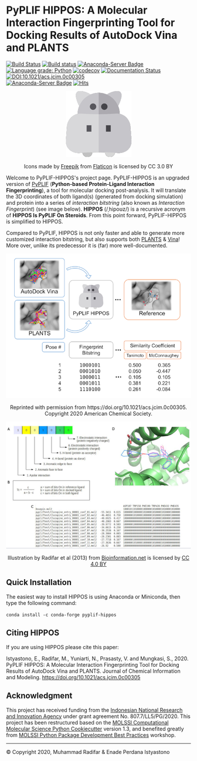 # PyPLIF HIPPOS: A Molecular Interaction Fingerprinting Tool for Docking Results of AutoDock Vina and PLANTS

[![Build Status](https://travis-ci.com/radifar/PyPLIF-HIPPOS.svg?branch=master)](https://travis-ci.com/radifar/PyPLIF-HIPPOS)
[![Build status](https://ci.appveyor.com/api/projects/status/ai083k8ab0kxnk5w?svg=true)](https://ci.appveyor.com/project/radifar/pyplif-hippos)
[![Anaconda-Server Badge](https://img.shields.io/badge/Install%20with-conda-green.svg?style=flat)](https://anaconda.org/conda-forge/pyplif-hippos)   
[![Language grade: Python](https://img.shields.io/lgtm/grade/python/g/radifar/PyPLIF-HIPPOS.svg?logo=lgtm&logoWidth=18)](https://lgtm.com/projects/g/radifar/PyPLIF-HIPPOS/context:python)
[![codecov](https://codecov.io/gh/radifar/pyplif-hippos/branch/master/graph/badge.svg)](https://codecov.io/gh/radifar/pyplif-hippos/branch/master)
[![Documentation Status](https://readthedocs.org/projects/pyplif-hippos/badge/?version=latest&style=flat)](https://pyplif-hippos.readthedocs.io/en/latest/)
[![DOI:10.1021/acs.jcim.0c00305](https://zenodo.org/badge/DOI/10.1021/acs.jcim.0c00305.svg)](https://doi.org/10.1021/acs.jcim.0c00305)   
[![Anaconda-Server Badge](https://img.shields.io/conda/dn/conda-forge/pyplif-hippos?color=green)](https://anaconda.org/conda-forge/pyplif-hippos)
[![Hits](https://hits.seeyoufarm.com/api/count/incr/badge.svg?url=https%3A%2F%2Fgithub.com%2Fradifar%2Fpyplif-hippos&title=hits%20day%2Ftotal)](https://hits.seeyoufarm.com)

<p align="center">
  <img alt="Icons made by Freepik from Flaticon is licensed by CC 3.0 BY" src="docs/source/hippopotamus_small.png">
</p>

<p align="center">Icons made by <a href="https://www.freepik.com/">Freepik</a> from <a href="http://www.flaticon.com">Flaticon</a> is licensed by CC 3.0 BY</p>

Welcome to PyPLIF-HIPPOS's project page. PyPLIF-HIPPOS is an upgraded version of [PyPLIF](https://github.com/radifar/pyplif/) (**Python-based Protein-Ligand Interaction Fingerprinting**), a tool for molecular docking post-analysis. It will translate the 3D coordinates of both ligand(s) (generated from docking simulation) and protein into a series of *interaction bitstring* (also known as *Interaction Fingerprint*) (see image below). **HIPPOS** (/ˌhipoʊz/) is a recursive acronym of **HIPPOS Is PyPLIF On Steroids**. From this point forward, PyPLIF-HIPPOS is simplified to HIPPOS.

Compared to PyPLIF, HIPPOS is not only faster and able to generate more customized interaction bitstring, but also supports both [PLANTS](https://uni-tuebingen.de/fakultaeten/mathematisch-naturwissenschaftliche-fakultaet/fachbereiche/pharmazie-und-biochemie/pharmazie/pharmazeutische-chemie/pd-dr-t-exner/research/plants/) & [Vina](http://vina.scripps.edu/)! More over, unlike its predecessor it is (far) more well-documented.

<p align="center">
  <img alt="Table of Content Abstract Graphic JCIM" src="docs/source/toc-abstract-graphics_small.png">
</p>

<p align="center">Reprinted with permission from https://doi.org/10.1021/acs.jcim.0c00305. Copyright 2020 American Chemical Society.</p>

<p align="center">
  <img alt="PyPLIF output from PyPLIF publication" src="docs/source/pyplif.png">
</p>

<p align="center">Illustration by Radifar et al (2013) from <a href="http://www.bioinformation.net/009/97320630009325.htm">Bioinformation.net</a> is licensed by <a href="http://creativecommons.org/licenses/by/4.0">CC 4.0 BY</a>

## Quick Installation

The easiest way to install HIPPOS is using Anaconda or Miniconda,
then type the following command:

`conda install -c conda-forge pyplif-hippos`

## Citing HIPPOS

If you are using HIPPOS please cite this paper:

Istyastono, E., Radifar, M., Yuniarti, N., Prasasty, V. and Mungkasi, S., 2020.
PyPLIF HIPPOS: A Molecular Interaction Fingerprinting Tool for Docking Results
of AutoDock Vina and PLANTS. Journal of Chemical Information and Modeling.
https://doi.org/10.1021/acs.jcim.0c00305

## Acknowledgment

This project has received funding from the [Indonesian National Research and Innovation Agency](https://international.ristekdikti.go.id/) 
under grant agreement No. 807.7/LL5/PG/2020. This project has been restructured based on the
[MOLSSI Computational Molecular Science Python Cookiecutter](https://github.com/molssi/cookiecutter-cms)
version 1.3, and benefited greatly from [MOLSSI Python Package Development Best Practices](https://molssi.org/2020/04/20/may-webinar-series-python-package-development/)
workshop.


-----

&copy; Copyright 2020, Muhammad Radifar & Enade Perdana Istyastono
